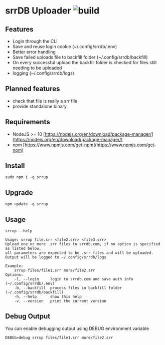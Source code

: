 # srrDB Uploader ![build](https://github.com/peps1/srrup/workflows/build/badge.svg)

## Features

* Login through the CLI
* Save and reuse login cookie (~/.config/srrdb/.env)
* Better error handling
* Save failed uploads file to backfill folder (~/.config/srrdb/backfill)
* On every successful upload the backfill folder is checked for files still needing to be uploaded
* logging (~/.config/srrdb/logs)

## Planned features
* check that file is really a srr file
* provide standalone binary

## Requirements
* NodeJS >= 10 [https://nodejs.org/en/download/package-manager/](https://nodejs.org/en/download/package-manager/)
* npm [https://www.npmjs.com/get-npm](https://www.npmjs.com/get-npm)

## Install
`sudo npm i -g srrup`

## Upgrade
`npm update -g srrup`

## Usage
`srrup --help`

```
Usage: srrup file.srr <file2.srr> <file3.srr>
Upload one or more .srr files to srrdb.com, if no option is specified as listed below,
all parameters are expected to be .srr files and will be uploaded.
Output will be logged to ~/.config/srrdb/logs

Example:
    srrup files/file1.srr more/file2.srr
Options:
    -l, --login     login to srrdb.com and save auth info (~/.config/srrdb/.env)
    -b, --backfill  process files in backfill folder (~/.config/srrdb/backfill)
    -h, --help      show this help
    -v, --version   print the current version
```

## Debug Output
You can enable debugging output using DEBUG environment variable

`DEBUG=debug srrup files/file1.srr more/file2.srr`